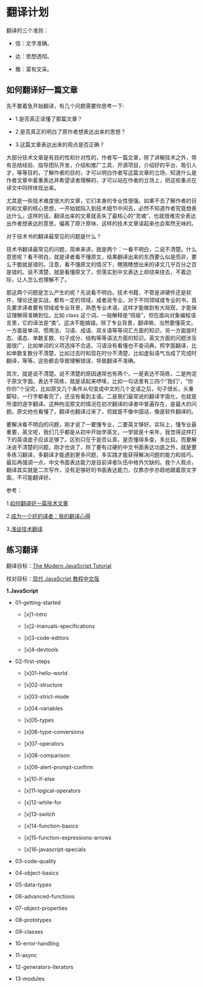# 翻译计划

翻译的三个准则：

- 信：文字准确。
  >
- 达：思想透彻。
  >
- 雅：富有文采。

## 如何翻译好一篇文章

先不要着急开始翻译，有几个问题需要你思考一下:

- 1.是否真正读懂了那篇文章？
  >
- 2.是否真正的明白了原作者想表达出来的思想？
  >
- 3.这篇文章表达出来的观点是否正确？

大部分技术文章是有目的性和针对性的，作者写一篇文章，除了讲解技术之外，带有总结经验、指导团队开发，介绍和推广工具、开源项目，介绍好的平台、吸引人才，等等目的，了解作者的目的，才可以明白作者写这篇文章的立场，知道什么是作者文章中着重表达并希望读者理解的，才可以站在作者的立场上，把这些重点在译文中同样体现出来。

尤其是一些技术难度很大的文章，它们本身的专业性很强。如果不去了解作者的目的和文章的核心思想，一开始就陷入到技术细节中间去，必然不知道作者究竟想表达什么，这样的话，翻译出来的文章就丢失了最核心的“灵魂”，也就很难完全表达出作者想表达的意思，偏离了原汁原味，这样的技术文章读起来也会索然无味的。

对于技术书的翻译最常见的问题是什么？

技术书翻译最常见的问题，简单来讲，就是两个：一看不明白，二说不清楚。什么意思呢？看不明白，就是译者看不懂原文，结果翻译出来的东西要么似是而非，要么干脆就是错的。注意，看不懂原文的情况下，瞎猜瞎想出来的译文几乎百分之百是错的。说不清楚，就是看懂原文了，但落实到中文表达上却绕来绕去，不着边际，让人怎么也理解不了。

那这两个问题是怎么产生的呢？先说看不明白。技术书籍，不管是讲硬件还是软件，理论还是实战，都有一定的领域，或者说专业。对于不同领域或专业的书，首先要求译者要有领域或专业背景，熟悉专业术语，这样才能做到有大局观，才能保证理解得准确到位。比如 class 这个词，一般解释是“班级”，但在面向对象编程语言里，它的译法是“类”。这决不能搞错。除了专业背景，翻译嘛，当然要懂英文，一方面是单词、惯用法、习语、成语、双关语等等词汇方面的知识，另一方面是时态、语态、单数复数、句子成分、结构等等语法方面的知识。英文方面的问题涉及面很广，比如单词的义项选择不合适，习语没有看懂也不查词典，照字面翻译，比如单数复数分不清楚，比如过去时和现在时分不清楚，比如虚拟语气当成了完成时翻译，等等。这些都会导致理解错误，导致翻译不准确。

其次，就是说不清楚。说不清楚的原因通常也有两个，一是表达不简练，二是拘泥于原文字面。表达不简练，就是读起来啰嗦，比如一句话里有三四个“我们”，“你你你”个没完，比如原文几个条件从句变成中文的几个定语之后，句子很长，头重脚轻，一行字都看完了，还没有看到主语。二是我们最常说的翻译字面化，也就是所谓的逐字翻译。这种拘泥原文的情况在初次翻译的译者中普遍存在，是最大的问题。原文他也看懂了，翻译也翻译过来了，但就是不像中国话，像是软件翻译的。

要解决看不明白的问题，刚才说了一要懂专业，二要英文够好。实际上，懂专业最重要，英文呢，我们几乎都是从初中开始学英文，一学就是十来年，我觉得这样打下的英语底子应该足够了。区别只在于是否认真，是否懂得多查，多比较。而要解决说不清楚的问题，刚才也说了，除了要有过硬的中文书面表达功底之外，就是要多练习翻译，多翻译才能遇到更多问题，多实践才能获得解决问题的能力和技巧。最后再强调一点，中文书面表达能力是目前译者队伍中格外欠缺的。我个人观点，翻译其实就是二次写作，没有足够好的书面表达能力，仅靠亦步亦趋地跟着原文字面，不可能翻译好。

参考：

1.[如何翻译好一篇技术文章](https://juejin.im/entry/5af009fbf265da0ba5677724)

2.[成为一个好的译者：我的翻译心得](https://www.h5jun.com/post/to-be-a-good-translator.html)

3.[浅谈技术翻译](http://www.ituring.com.cn/article/111114)

## 练习翻译

翻译目标：[The Modern JavaScript Tutorial](https://github.com/javascript-tutorial/en.javascript.info)

校对目标：[现代 JavaScript 教程中文版](https://github.com/javascript-tutorial/zh.javascript.info)

**1.JavaScript**

- 01-getting-started
  >
  - [x]1-intro
    >
  - [x]2-manuals-specifications
    >
  - [x]3-code-editors
    >
  - [x]4-devtools
    >

- 02-first-steps
	>
	- [x]01-hello-world
    >
	- [x]02-structure
	  >
	- [x]03-strict-mode
	  >
	- [x]04-variables
	  >
	- [x]05-types
	  >
	- [x]06-type-conversions
	  >
	- [x]07-operators
	  >
	- [x]08-comparison
	  >
	- [x]09-alert-prompt-confirm
	  >
	- [x]10-if-else
	  >
	- [x]11-logical-operators
	  >
	- [x]12-while-for
	  >
	- [x]13-switch
	  >
	- [x]14-function-basics
	  >
	- [x]15-function-expressions-arrows
	  >
	- [x]16-javascript-specials
	  >
- 03-code-quality
  >
- 04-object-basics
  >
- 05-data-types
  >
- 06-advanced-functions
  >
- 07-object-properties
  >
- 08-prototypes
  >
- 09-classes
  >
- 10-error-handling
  >
- 11-async
  >
- 12-generators-iterators
  >
- 13-modules
